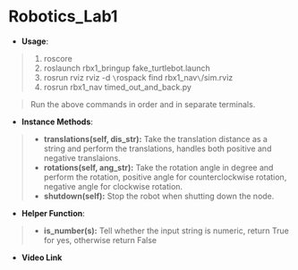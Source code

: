 # Robotics_Lab1

* **Usage**:  
>1. roscore  
>2. roslaunch rbx1_bringup fake_turtlebot.launch
>3. rosrun rviz rviz -d `\`rospack find rbx1_nav`\`/sim.rviz
>4. rosrun rbx1_nav timed_out_and_back.py 

>Run the above commands in order and in separate terminals.

* **Instance Methods**:
> - **translations(self, dis_str):** Take the translation distance as a string and perform the translations, handles both positive and negative translaions.
> - **rotations(self, ang_str):** Take the rotation angle in degree and perform the rotation, positive angle for counterclockwise rotation, negative angle for clockwise rotation.
> - **shutdown(self):** Stop the robot when shutting down the node.
* **Helper Function**:
> - **is_number(s):** Tell whether the input string is numeric, return True for yes, otherwise return False

* **Video Link**
